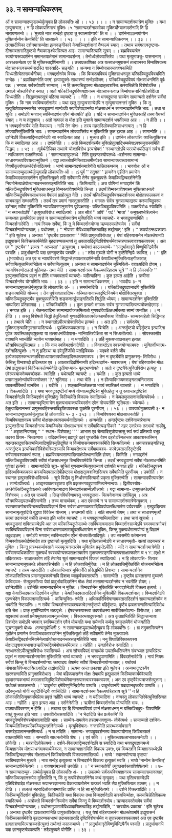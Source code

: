 ## ३३. न सामान्याधिकरणम्
ओं  न सामान्यादप्युपलब्धेर्मृत्युवन्न हि लोकापत्तिः ओं । । ५३ । ।
। । 
न सामान्यदर्शनमात्रेण मुक्तिः । यथा मृत्युमात्रात् । न हि लोकापत्तिमात्रं
मुक्तिः ।५
'सामान्यदर्शनाल्लोका मुक्तिर्योग्यात्मदर्शनादि ति हि नारायणतन्त्रे । ।
'मुच्यते नात्र सन्देहो दृष्ट्या तु स्वात्मयोग्यये' ति च । ।
'दर्शनेनाऽऽत्मयोग्येन मुक्तिर्नान्येन केनचिदि' ति चाध्यात्मे । । ५३ । ।
। । इति न सामान्याधिकरणम् । । ३३ । ।
तत्त्वप्रदीपिका
दर्शनमात्रान्मोक्ष इत्यनङ्गीकारे केषाञ्चिद्दर्शनानां नैष्फल्यं स्यात् । तथाच सर्बगतत्वदृष्ट्या-
दीनामवतारादिदृष्टयो नैवाकाङ्क्ष्येरन्नित्यत आह- सामान्यादित्यादि सूत्रम् । । ब्रह्मविषयत्वेन
स्वयोग्यरूपदर्शनेन समानतयार्तमानं सामान्यदर्शनम् । तेनोर्ध्वलोक्याप्तिरेव । यथा मृत्युमात्रचु-
पासनानाम् । आरब्धकर्मक्षय एव हि मुक्तिस्तद्दर्शिनामपि । ।
तत्त्वप्रकाशिका
अत्र यत्साधनमुपासनं तज्ज्ञानस्य बिम्बविषयस्य मोक्षसाधनत्वसमर्थनादस्ति शास्त्रादि-
सङ्गतिः । अन्यथा न बिम्बोपासनमावश्यकमिति सिध्यतीत्येतत्समर्थनीयम् । भगबद्दर्शनमेव
विषयः । कि बिम्बरूपविषयं मुक्तिसाधनमुत यत्किञ्चिद्रूपविषयमिति सन्देहः । ' ब्रह्मविदाप्नोति
परम्' इत्याद्युक्तेः साधारण्यं सन्देहवीजम् । यत्किञ्चिद्रूपविषयं मोक्षसाधनमिति पूर्वः पक्षः ।
भगवतः सर्वरूपेष्वपि साम्यात् । न हि कस्यचिद्रूपस्य मोक्षदातृत्वशस्तिः कस्यचिन्नेति
विशेषोऽस्ति । तथात्वे चोस्तविरोधः स्यात् । अतो यत्किञ्चिद्रूपविषयज्ञानस्य मोक्षसाधनत्वान्न
बिम्बोपासनानियतिरपेक्षिता सिध्यतीति । सिद्धान्तयत्सूत्रं पठित्वा व्याचष्टे । । नेति । । न
भगवद्रूपाणां साम्येन सामान्यतो दर्शनेन सर्वेषां मुक्तिः । कि नाम स्वबिम्बदर्शनादेव । यथा खलु
मृत्युत्वसाम्येऽपि न मृत्युमात्रानन्तरं मुक्तिः । कि तु मृत्युबिशेषादनन्तरमेव भगवद्रूपाणां साम्येऽपि
रूपविशेषज्ञानमेव मोक्षसाधनं न सामान्यदर्शनमिति भावः । तथा च श्रुतिः । समोऽपि भगवान्
स्वबिम्बदर्शन एवैनं मोचयति' इति । यदि न सामान्यदर्शनेन मुक्तिस्तहिं तस्य वैयर्थ्यं स्यात् । न
च तद्युक्तम् । अतो यत्फलं स मोक्ष इति मुक्तये सामान्यदर्शनं भवतीत्यत आह । । न हीति । । न
भगबद्दर्शनस्यैवं सति वैफल्यम् । नापि तेन मोक्षः । तस्य महरादिलोक्याप्तिसाधनत्वात् । न हि
लोक्याप्तिर्मुक्तिरिति भावः । सामान्यदर्शनेन लोक्याप्तिरेव न मुक्तिरिति कुत इत्यत आह । ।
सामान्येति । । दर्शनेऽपि विकल्पाद्विम्बदर्शनेऽपि सा स्यादित्यत आह । । मुच्यत इति । । दर्शनेन
लोकापत्तिः क्वचित्युक्तिश्च कि न स्यादित्यत आह । । दर्शनेनेति । । अतो बिम्बदर्शनस्यैव
मुक्तिहेतुत्वाद्भिम्बमेवाऽवश्यमुपास्यमिति सिद्धम् । । ५३ । ।गुर्वर्थदीपिका
तथात्वे चोक्तविरोध इत्यत्रोक्तं ' नस्थानतोऽपि परस्योभयलिङ्गं सर्वत्र हीं ' त्यधिकरण
उक्तमित्यर्थः । ' सामान्यादप्युपलब्धे ' रिति छूखण्डस्योपलब्धेः -दर्शनस्य सामान्या-
साधारणरूपविषयत्वान्मुक्तिर्न । यद्वा ल्यज्जोपनिमित्तपञ्चमीमपेक्ष्य सामान्याक्त्यरूपसामान्यं
विषयीकृत्वोपलब्धेर्दर्शनादित्यर्थः । भाष्ये सामान्यदर्शनमात्रेणेति फलितकथनम् । ।
भावबोधः
ओं न सामान्यादप्युपलब्धेर्मृत्युवन्नहि लोकापत्तिः ओं । ।ऽ पूर्वं '' तदुक्तं' ' इत्यनेन
गृहीतेन प्रमाणेन केषाञ्चिदवतारदर्शनेन मुक्तिरित्युक्ते तर्हि सर्वेषामपि तेनैव मुक्त्युपपत्तेः
केषाञ्चिद्विम्बदर्शनेनेति नियमोनेत्याक्षेपोत्थानादनन्तरसङ्गतिरिति भावः । किमित्यादि । अत्र
योगिनां भगवद्दर्शनं किं यत्किञ्चिद्रूपविषयं मुक्तिसाधनमुत विम्बरूपविषयमिति चिन्ता ।
तदर्थं विम्बरूपविषयस्य मुक्तिसाधनत्वे यत्किञ्चिद्रूपविषयसाधनस्य वैफल्यं प्राप्रोत्युत नेति ।
तदर्थं यत्किञ्चिद्रूपविषयकदर्शनस्य मोक्षेतरफलकत्वं न सम्भवत्पुत सम्भवतीति । तदर्थं तत्र
प्रमाणं नास्तुतास्तीति । भगवतः सर्वत्र गुणसाम्याद्यस्य कस्याचिद्रूपस्य दर्शनात् सर्वेषां
मुक्तिरिति न्यायविवरणानुसारेण पूर्वपक्षमाह- यत्किञ्चिद्रूपविषयमिति । उक्तविरोधः
स्यादिति । ' न स्थानतोऽपि' ' इत्युक्तविरोधः स्यादित्यर्थः । अत्र सौत्रं '' अपि' ' पदं
' 'मात्रा' ' कमुपलश्चेरित्यनेन सम्बध्यत इत्यभिप्रेत्य प्रवृत्तं न सामान्यदर्शनमात्रेण मुक्तिरिति
भाष्यं व्याचष्टे- न भगवद्रूपाणामिति । विम्बदर्शनादेवेति । नायं नियमः सर्वेषां, किं तु ये
विम्बदर्शनयोग्या ऋष्यादयस्तेषामेव । सर्वेषां विम्बदर्शनायोग्यत्वात् । यथोक्तम् ।
'' नोपासा त्रैविध्यादाश्रितत्वादिह तद्योगात् ' इति ।
'' कषयोऽन्तःप्रकाशाः '' इति श्रुतेश्च । अन्यथा ' 'दृष्ट्यैव ह्यवताराणा' ' मिति
प्रागुक्तविरोधात् । येषां बहिरुपासनेन मोक्षस्तेषामपि हृद्युपासनं किश्चित्कार्यमेवेति
बृहदारण्यकभाष्यं तु अवतारादिदृष्टिविशेषार्थमेवान्तरुपास्त्वावश्यकत्वपरम् । अत एव
'' दृष्ट्यैव' ' इत्यत्र '' अञ्जसा' ' इत्युक्तम् । यथोक्तं काठकभाष्ये-
' 'प्रादुर्भावानृते विष्णुमिन्द्रियैर्नैव पश्यति ।
प्रादुर्भावानपि यदा ज्ञानदृष्ट्यैव पश्यति । । '
तदैव मुच्यते योगी न दृष्टैरिन्द्रियैः क्वचित् । । '' इति ।(भावबोधः)
अत एव च न्यायविवरणे सिद्धान्तेऽप्यवतारदर्शनेनापि केषाञ्चिन्मुक्तिरित्यङ्गीकारात्
सर्वेषामित्युत्तामित्यभिप्रेत्य न सर्वेषामित्युत्ताम् । अन्यथा न सामान्यदर्शनेन मुत्त्गिरित्ये-
वावक्ष्यदिति ज्ञेयम् । न्यायविवरणोदाहतां श्रुतिमाह- तथा चेति । सामान्यदर्शनस्य
वैफल्यपरिहाराय सूत्रे '' न हि लोकापत्तिः '' इत्युक्तमभिप्रेत्य प्रवृत्तं न हीति भाष्यमवतार्य
व्याचष्टे- यदीत्यादिना । कुत इत्यत आहेति । क्रषीणां विम्बदर्शनमेव योग्यमिति
भावः । । ३३ । । इति न सामान्याधिकरणम् । ।
भावदीपः
३- न सामान्यादमुपलब्धेर्मृत्युवन्न हि लोकापत्तिः अं- । । समर्थनादिति । ।
यत्किञ्चिद्रूपज्ञानादपि मुक्तिरिति शङ्कायामिति योज्यम् । तेन पूर्वत्रावतारादिव्य-
वस्थितनानारूपदृष्टिनियमेन मोक्षोक्तिरयुक्ता । यत्किञ्चिद्रूपदृष्ट्यैव मुक्त्युपपत्तेरिति
शङ्कनार्त्छूसङ्गतिरपि सिद्धेति ध्येयम् । सामान्यदर्शनेन मुक्तिरिति भाष्यदिशा प्रतिज्ञामाह
। । यत्किञ्चिदिति । । कुत इत्यतो भगवतः सर्वत्र गुणसाम्यादित्यन्यत्रोक्तहेएमाह । । भगवत
इति । । चेतनत्वादिना साम्यमप्रयोजकमित्यतो गुणपदविवक्षितधर्मोक्त्या साम्यं व्यनक्ति । ।
न हीति । । अस्तु विशेषतो सिद्धो हेतुरित्यतो गुणपदोक्तितात्पर्यलब्धार्थोक्त्या विवक्षित-
साम्यरूपहेतोः सिद्धिमाह । । तथात्वे चेति । । न स्थानतोऽपीत्यत्रोक्तविरोध इत्यर्थः । । अत
इति । । सर्वरूपेषु मुक्तिदातृत्वादिगुणसाम्यादित्यर्थः । पूर्वाक्षेपरूपफलमाह । । न बिम्बेति । ।
अन्तर्दृष्टयो बहिर्दृष्टय इत्यादिना पूर्वत्र व्यवस्थितदृष्टषुक्त्या या तत्साधनविंवोपास-
नानियतिरपेक्षिता सा न सिध्यतीत्यर्थः । । सोपस्कासीप वाक्यानि भवन्तीति न्यायेन
भाष्यार्थमाह । । न भगवदिति । । तर्हि मुक्त्यभावप्रसङ्ग इत्यतः सौत्रापिपदसूचितमाह । । किं
नाम स्वविबदर्शनादेवेति । । विंवशब्दोऽत्र स्वस्वयोग्यात्मपरः । मुक्तिर्वोग्यात्म-
दर्शनादित्युक्तेः । न तु हृदिस्था या हरेमूर्तिर्जीवो यतद्विविवकः । यद्बशे वर्तते जीव
इत्येकादशस्कन्धसप्तविंशाध्यायतात्पर्योक्तहृदिस्थरूपमात्रपरः । तेन न दृष्ट्यैवेति प्रागुक्तस्मृ-
तिविरोधः । केचित्तु विम्बशब्दो हृदिस्थपर एव । अवतारादिदर्शिनामपि हदिस्थदर्शन-
मावश्यकम् । येषां बहिरुपासेन मोक्षः तेषां हृद्युपासनं किञ्चित्कर्तव्यमेवेति तृतीयाध्याय-
बृहद्भाष्योक्तेः । अतो न दृष्ट्यैवेत्युक्तिविरोध इत्याहुः । एवेत्यस्यायणेव्यवच्छेदक-
त्वादिति । यथेत्यादि व्याचष्टे । । यथेति । । कुत इत्यतो भाष्ये प्रमाणानुक्तेर्न्यायविवरणोक्तर '?.'
श्रुतिमाह । । तथा चेति । । न हीत्यादिभाष्यमसङ्गतत्वनिरासाय व्यावर्त्योक्तिर्थं व्यनक्ति । ।
यदीति । । शङ्कानिवर्तकतया भाष्यं सपरिकरं व्याचष्टे । । न भगवदिति । । विकल्पादिति । ।
यथा भगवदूपदृष्टीनां मध्ये योग्यात्मदृष्टिरेव मुक्तिहेतुः न तु रूपान्तरदृष्टिरेवं बिम्बदर्शनेऽपि
किञ्चिद्दर्शनं मुक्तिहेतुः किञ्चिन्नेति विकल्पः स्यादित्यर्थः । न केवलमुपासनायामित्यपेरर्थः
। । अत इति । । सामान्यदृष्टिमात्रेण मुक्त्यभावाक्त्यविबदर्शन एवैनं मोचयतीति श्रुतिवला-
च्चेत्यर्थः । हेतुत्वादित्यनन्तरं प्रागुस्तबहिरन्तरादिदृष्टिव्यवस्था युक्तेति पूरणीयम् । । ५३ । ।
वाक्यार्थमुक्तावली
३- न सामान्यादप्युपलब्धेर्मृत्युवन्न हि लोकापत्तिः ५- ३ - ३५३ । । बिम्बविषयस्य
मोक्षसाधनत्वेति । बिम्बविषयज्ञानस्य सर्वेषां मोक्षसाधनत्वसमर्थनादित्यर्थः । अन्यथेति ।
अन्तर्दृष्टयः दर्शनेनान्तरेणान्य इत्युक्तरीत्या बिम्बदर्शनस्य केषाञ्चिदेव मोक्षसाधनत्वं न
सर्वेषामित्यङ्गीकारे '' दहर उत्तरेभ्यः तदभावो नाडीषु, '' '' अदृष्टानियमात्दू '' '' स्थान-
विशेषात्( '' '' आभास एव चेत्यादिसूत्रोपात्तासु रूपं रूपं प्रतिरूपो बभूव तदस्य प्रियम-
भिचक्षणाय । यदिदमस्मिन् ब्रह्मपुरे दहरं पुण्डरीकं वेश्म दहरोऽस्मिन्नन्तर आकाशस्तस्मिन्
यदन्तस्तदुपासितव्यमित्यादिश्रुतिस्मृतिदूषितं न विम्बोपासनमावश्यकमिति सिध्यतीत्यर्थः ।
अनन्तरसङ्गतिस्तु अन्तर्दृष्टय इत्यधिकारिविशेषनियतस्यापि विम्बापरोक्षस्य सर्वेषामावश्य-
कत्वेऽवतारादिदृष्टेरपि सर्वेषामावश्यकत्वं स्यात् । ब्रह्मविषयत्वसाम्यादित्याक्षेपोत्थानादिति
ज्ञेयम् । किमिति । भगवद्दर्शनं यत्किञ्चिद्रूपविषयमपि सर्वेषां मोक्षसाधनमुत बिम्बविषयमेवेति
चिन्ता । तदर्थं भगवद्रूपाणां सर्वेषां मोक्षसाधनमिति पूर्वपक्षं इत्यर्थः । सामान्यादिति सूत्र-
सूचितं गुणसाम्यमित्युक्तन्यायं दर्शयति भगवत इति । यत्किञ्चिद्रूपस्य हृदिस्थविम्बरूपस्य
कस्यचिदवतारादेर्बहिष्टस्य मोक्षदातृत्वशक्तिरित्यत्र सर्वेषामिति पूरणीयम् । उक्तेति । न
स्थानत इत्पुस्तविरोधादित्यर्थः ।
सूत्रे विद्यैव तु निर्धारणादित्यादौ प्रकृता मुक्तिरन्वेति । सामान्यादपीत्यावतेत ।
साम्येऽपीत्यर्थः । आद्यस्यावतारदृष्टय इति प्रकृतभगवद्रूपाणामित्यनेनान्वयः । द्वितीयस्योप-
लब्धेर्यत्किञ्चिद्रूपोपलब्धेः त्सविषयत्वमादाय बिम्बदर्शनसाम्येऽपीत्त्यर्थः । यद्वा सामान्या-
दप्युपलब्धेर्क्ष्योर्भं विशेषणम् । अत एव पञ्चमी । लिङ्गविपरिणामस्तु भगवद्रूपाणा-
मित्यनेनान्वयं दर्शयितुम् । अत्र सौत्रमपिपद्यपलब्धेरित्यन्वेति । तच्च मात्रार्थकम् । अत एवभाष्ये न च सामान्यदर्शनमात्रेणेत्युक्तम् । स्वस्वमात्रगोचरबिम्बरूपविषयविज्ञानं विना
सर्वसाधारणावतारादिविषयोपलब्धिमात्रेण पर्यवस्यति । मृत्युवदित्यत्र सामान्यमृत्युवदिति
बुद्ध्या विवेकेन योज्यम् । सप्तम्यर्थे वतिः । सति सप्तमी चेयम् । तथा च साधारणमृत्यौ
सत्यां तदनन्तरं यथेति लभ्यत इति भावेन व्याचष्टे । न भगवद्रूपाणामित्यादिना ।
तथा चायं सूत्रार्थः । भगवद्रूपाणां शक्तिसाम्येऽपि अत एव यत्किञ्चिद्रूपोपलब्धेः
त्सविषयत्वमादाय विम्बदर्शनसाम्येऽपि स्वस्वमात्रगोचरं स्वबिम्बविषयविज्ञानं विना
सर्वसाधारणावताराद्युपलब्धिमात्रेण न मुक्तिः, किन्तु मुक्त्यर्थमात्मयोग्यं तु विज्ञानं
तदुदाहृतम् । समोऽपि भगवान् स्वविम्बदर्शन एवैनं मोचयतीत्यादिश्रुतेः । उप स्वसमीपे
वर्तमानस्य विम्बस्योपलब्धेर्दर्शनादेव तत्र दृष्टान्तो मृत्युवदिति । यथा मृतित्वसाम्येऽपि न
साधारणमृतौ- सत्यां तदनन्तरं न मुक्तिः । किन्तु प्रारब्धकर्मावसाने चरममृत्यनन्तरमेव
मुक्तिरेव प्रकृतेऽपीति । यदि न सामान्यदर्शनमात्रेणेति । सर्वेषामप्यधिकारिणां मुक्त्यर्थं
स्वस्वयोग्यरूपसाक्षात्कारेण मुक्त्यन्तरङ्गविम्बरूपसाक्षात्कारेण च १?ाएक्षो न तदितररूप-
साक्षात्कारेण तर्हि तेषामेव श्रुतं सामान्यदर्शनं विफलं स्यादित्यर्थः । न हि लोकापत्ति-
रित्यत्र सामान्यादप्यनुपलब्धेः लोकापत्तिर्भवति । न हि लोकापत्तिर्मुक्तिः । न हि
लोकापत्तिर्मुक्तिरिति योजनामभिप्रेत्य व्याचष्टे । तस्य महरादीति । लोकप्राप्तिमात्रं
मुक्तिर्नेति प्रसिद्धमिति हिशब्दः । सामान्यदर्शनेन लोकप्राप्तिरित्यत्र प्रमाणसूचकत्वेनापि
हिशब्द व्याकुर्वन्नवतारयति । सामान्येति । दृष्ट्वैव ह्यवताराणां मुच्यन्ते केचिदञ्ज-
सेत्युक्तरीत्या येषां प्रादुर्भावादिदर्शनेन मोक्षः तेषां तत्सामान्यदर्शनमेव न भवतीति ज्ञेयम् ।
दर्शनेऽपीति । दर्शनेति सामान्यदर्शनेन न मुक्तिः । बिम्बदर्शनेन मुक्तिरिति भगवद्दर्शनेऽपि
विकल्प इत्यर्थः । यद्वा केषाञ्चिदवतारादिदर्शनेन मुक्तिः । केषाञ्चिदवतारादिदर्शनेन
मुक्तिर्मेति विकल्पदर्शनात् । विम्बदर्शनेऽपि पुरुषभेदेन विकल्पक्त्यादित्यर्थः । कचिन्मुक्ति-
श्चेति । अधिकारिविशेषाणामवतारादिदर्शनं सामान्यदर्शनमेव न भवतीति नेष्टापत्तिः । न
सर्वेषां विम्बदर्शनस्यावश्यकत्वेऽन्तर्दृष्टयो बहिर्दृष्टयः, दृष्टैव ह्यवताराणामित्यादिविरोध इति
चेन्न । प्राक् तुर्याभिप्रायेण तत्प्रवृत्तेः । ईषदन्तरुपास्त्वा तदपरोक्षस्य सार्वत्रिकत्वेऽप्य-
विरोधात् । अत्र यद्वक्तव्यं तत्सर्वं प्रमेयमुक्तवल्यामनुसन्धेयम् । विस्तरभयादुपरम्यते । अत्र
कृतप्राप्तिरिति सिद्धान्तन्यायः हिशब्देन समोऽपि भगवान् स्वविम्बदर्शन एवैनं मोचयति
यथा समेष्वपि कर्मसु स्वकृतमेवैनं भोजयतीति सूचनादुक्तो बोध्यः ।तत्त्वसुबोधिनी
ऽ- न सामान्यादप्युपलब्धेर्मृत्युवन्न हि लोकापत्तिः ऽ- । ज्ञ तदुक्तमित्यनेन गृहीतेन
प्रमाणेन केषाञ्चिदवतारदर्शनेन मुक्तिरित्युतो तर्हि सर्वेषामपि तेनैव मुक्त्यापत्तेः
केषाञ्चिद्विबदर्शननियमेनेत्याक्षेपोथानादनन्तरसङ्गतिरिति भावः । ननु विघातिरिक्तरूपस्य
मोक्षदातृशक्त्यभावात्तच्छत्त्गिमद्विबमेवोपास्यमित्याह । नहीति । उक्तविरोधः स्यादिति ।
नस्थानतोऽपीत्युत्ताविरोधः स्यादित्यर्थः । अत्र सौत्रमपिपदं मात्रार्थकं उपलब्धिरित्यनेन
संवन्ध्यत इत्यभिप्रेत्य प्रवृत्तं न सामान्यदर्शनमात्रेण मुक्तिरिति भाष्यं व्याचष्टे । न
भगवद्रूपाणामिति । विंवदर्शनादेवेति । नायं नियमः सर्वेषां किन्तु ये बिम्बदर्शनयोग्याः
क्रष्यादयः तेषामेव सर्वेषां बिम्बदर्शनायोग्यत्वात् । यथोक्तं नोपासात्रैविध्यादाश्रितत्वादिह
तद्योगादिति । ऋषयः अन्तः प्रकाशाः इति श्रुतेश्च । अन्यथादृष्टस्यैव खरनराणामिति
प्रागुक्तविरोधात् । येषां बहिरूपासनेन मोक्षः तेषामपि हृद्युपासनं किञ्चित्कार्यमेवेत्यादि
बृहदारण्यकभाष्यं तदवतारादिदृष्टिविशेषार्थमेवान्तरूपास्त्वावश्यकत्वपरम् । अत एव
दृष्ट्वैवेत्यत्राजसेत्युत्ताम् । यथोक्तं काठकभाष्ये । ' 'प्रादुर्भावा इमेविष्णुमिन्द्रियेणैव पश्यति ।
प्रादुर्भावानपि यदाज्ञानदृष्ट्यैव पश्यति । । तदैवमुच्यते योगी नदृष्टैरिन्द्रियैः क्वचिदिति ।
सामान्यदर्शनस्य वैकल्पपरिहाराय सूत्रे '' न हि लोकापत्तिरित्युक्तमभिप्रेत्य प्रवृत्तं नहीति
भाष्यं व्याचष्टे । न यदीत्यादिना । नन्वस्तु लोकप्राप्तिरेवेत्युक्तिरित्यत आह । नहीति । कुत
इत्यत आह । दर्शनेनेतीति । ऋषीणां बिम्बदर्शनमेव योग्यमिति भावः. ।
वाक्यार्थविबरणम्
न हीति । । तथात्व एव हि बिम्बरूपविषयं ज्ञानं मोक्षसाधनम् न यत्किञ्चिद्रूप-
विषयमिति वक्तुं युज्यत इति भावः । उक्तविरोधसयादिति । 'न भेदादिति चेन्न
प्रत्येकमि' ति भगवद्रूपेष्वविशेषस्योक्तत्वादिति भावः । साम्येन-समत्वेन तरतमभावशून्य-
त्वेनेत्यर्थः । सामान्यतो दर्शनेन- विम्बव्यतिरिक्तयत्किञ्चिद्रूपदर्शनेनेत्यर्थः । मृत्युविशेषाद-
नन्तरमिति प्रारब्धकर्मावसाने चरमदेहपातानन्तरमित्यर्थः । न च तदिति । सामान्य-
भगवद्रूपदर्शनस्य वैफल्यायोगात् किञ्चित्फलं वक्तव्यमिति भावः । सम्भवति साधनत्वेनेति
शेषः । । एवं सति । । मुक्तिरूपफलाभावकथनेऽपि । । लोकेति । । महरादिलोकेत्यर्थः ।
दर्शने-विकल्पाद्विम्बदर्शनेऽपि स स्यादिति यथा भगवद्रूपज्ञानमध्ये बिम्बज्ञानमेव मोक्षसाधनंवाक्यार्थविवरण,
न सामान्यज्ञानमिति विकल्प उक्तः, एवं विम्बदर्शने बिम्बज्ञानमध्येऽपि किञ्चिद्विम्बज्ञानमेव
मोक्षसाधनं किञ्चिन्नेत्यपि विकल्पस्मादित्यर्थः । भाष्ये ' स्वात्मयोग्यया दृष्ट्या'
स्वबिम्बज्ञानेन मुच्यते । नात्र सन्देह इत्युक्त्या न बिम्बदर्शने विकल्प इत्युक्तं भवति ।
भाष्ये 'नान्येन केनचित्' सामान्यदर्शनेनेत्यर्थः । ।
वाक्यार्थमञ्जरी
उक्तेति । । ' न स्थानतोपी' त्युक्तसर्वरूपाविशेषेत्यर्थः । । ७- न सामान्यादप्युव-
लब्धेर्मृत्युवन्न हि लोकापत्तिः अं- । । उपलब्धेः सर्वरूपविषयज्ञानस्य सामान्यात्समानत्वात्
यत्किञ्चिज्ज्ञानरूपेण मुक्तिरिति न, किं तु रूपविशेषदर्शनेनैव कथं मृत्युवत् । यथा
मृतित्वसाम्येऽपि मृतिविशेषादेव मोक्षस्तथा रूपान्तरज्ञानस्य वैकल्यायतोत्तेन यत्फलं भवति
सैव मुक्तिरित्यत उक्तम् । । न हीति । । तत्कलं महरादिलोकानामापत्तिः प्राप्तिः न हि सा
मुक्तिरित्यर्थः । । दर्शने विकल्पादिति । । किञ्चिन्मूर्तिदर्शनं मुक्तिहेतुः, किञ्चिन्नेति यथा
विकल्पः तथा विम्बदर्शनेऽपि कस्यचिन्मोक्षः, कस्यचिन्नेतिविकल्पः स्यादित्यर्थः ।
अत्रोक्तो विम्बदर्शननियमोन सर्वेषां किन्तु ये बिम्बदर्शनयोय। ऋष्यादयस्तेषामेव सर्वेषां
विम्बदर्शनायोग्यत्वात् । यथोत्तामुपासात्रैविध्यादाश्रितत्वादिह तद्योगादिति, '' ऋषयोतः
प्रकाशा' ' इति श्रुतेश्च । अन्यथा दृष्ट्यैव ह्यवताराणामिति प्रागुक्तविरोधात् । यत्तु येषां
बहिरुपासनेग मोक्षस्तेषामपि हृद्युपासनं किञ्चित्कार्यमेवेति बृहदारण्यकभाष्यं तदप्यवतारादि
दृष्टिविशेषार्थमेव न तूपास्त्वावश्यकत्वपरं अत एव दृष्ट्यैव ह्यवताराणामित्यत्राञ्जसेत्युक्तं
तथोक्तं कातकभाष्ये । '' प्रादुर्भावानृतेविष्णुमिन्द्रियैर्नैव पश्यति । प्रादुर्भावानपि यदा
ज्ञानदृष्टचैवपश्यति ' तदैवमुच्यते योगीति । । ३३ । ।
